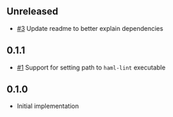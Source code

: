 ## Unreleased

* [#3](https://github.com/AtomLinter/linter-haml/pull/3) Update readme to better explain dependencies

## 0.1.1

* [#1](https://github.com/AtomLinter/linter-haml/issues/1) Support for setting path to `haml-lint` executable

## 0.1.0

* Initial implementation

